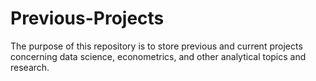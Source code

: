 # Previous-Projects
The purpose of this repository is to store previous and current projects concerning data science, econometrics, and other analytical topics and research. 
